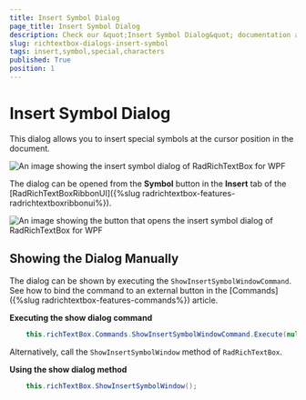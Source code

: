 ```yaml
---
title: Insert Symbol Dialog
page_title: Insert Symbol Dialog
description: Check our &quot;Insert Symbol Dialog&quot; documentation article for the RadRichTextBox WPF control.
slug: richtextbox-dialogs-insert-symbol
tags: insert,symbol,special,characters
published: True
position: 1
---
```


# Insert Symbol Dialog

This dialog allows you to insert special symbols at the cursor position in the document.

![An image showing the insert symbol dialog of RadRichTextBox for WPF](images/richtextbox-dialogs-insert-symbol-0.png)

The dialog can be opened from the __Symbol__ button in the __Insert__ tab of the [RadRichTextBoxRibbonUI]({%slug radrichtextbox-features-radrichtextboxribbonui%}).

![An image showing the button that opens the insert symbol dialog of RadRichTextBox for WPF](images/richtextbox-dialogs-insert-symbol-1.png)

## Showing the Dialog Manually

The dialog can be shown by executing the `ShowInsertSymbolWindowCommand`. See how to bind the command to an external button in the [Commands]({%slug radrichtextbox-features-commands%}) article.

__Executing the show dialog command__
```C#
	this.richTextBox.Commands.ShowInsertSymbolWindowCommand.Execute(null);
```

Alternatively, call the `ShowInsertSymbolWindow` method of `RadRichTextBox`.

__Using the show dialog method__
```C#
	this.richTextBox.ShowInsertSymbolWindow();
```